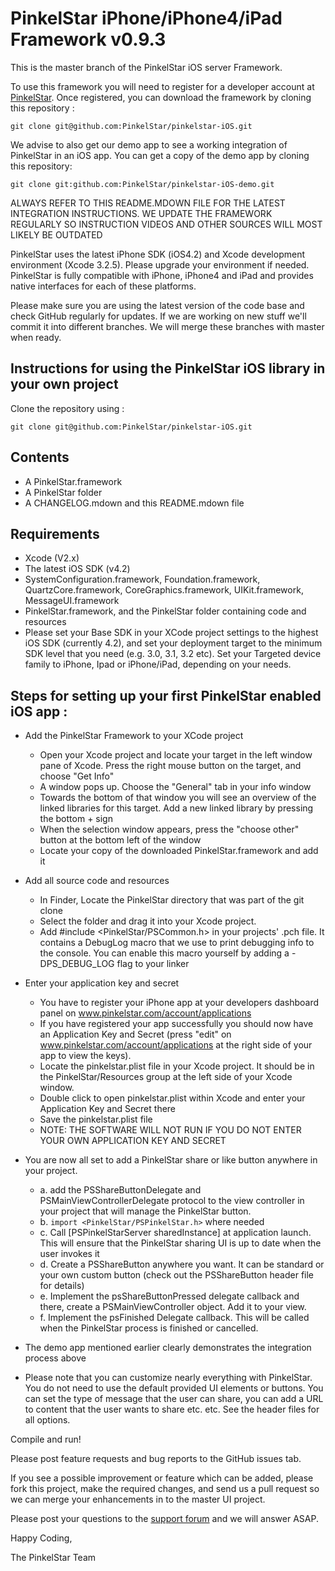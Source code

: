 PinkelStar iPhone/iPhone4/iPad Framework v0.9.3
===========================================================

This is the master branch of the PinkelStar iOS server Framework. 

To use this framework you will need to register for a developer
account at [PinkelStar](http://www.pinkelstar.com). Once registered, you can download the framework by cloning this repository :

    git clone git@github.com:PinkelStar/pinkelstar-iOS.git
	
We advise to also get our demo app to see a working integration of PinkelStar in an iOS app. You can get a copy of the demo app by cloning this repository:

	git clone git:github.com:PinkelStar/pinkelstar-iOS-demo.git
	
ALWAYS REFER TO THIS README.MDOWN FILE FOR THE LATEST INTEGRATION INSTRUCTIONS. WE UPDATE THE FRAMEWORK REGULARLY SO INSTRUCTION VIDEOS AND OTHER SOURCES WILL MOST LIKELY BE OUTDATED

PinkelStar uses the latest iPhone SDK (iOS4.2) and Xcode development environment (Xcode 3.2.5). Please upgrade your environment if needed. PinkelStar is fully compatible with iPhone, iPhone4 and iPad and provides native interfaces for each of these platforms.

Please make sure you are using the latest version of the code base and check GitHub regularly for updates. If we are working on new stuff we'll commit it into different branches. We will merge these branches with master when ready.

Instructions for using the PinkelStar iOS library in your own project
---------------------------------------------------------------------
Clone the repository using :

	git clone git@github.com:PinkelStar/pinkelstar-iOS.git

Contents
--------
- A PinkelStar.framework
- A PinkelStar folder
- A CHANGELOG.mdown and this README.mdown file

Requirements
------------
* Xcode (V2.x)
* The latest iOS SDK (v4.2)
* SystemConfiguration.framework, Foundation.framework, QuartzCore.framework, CoreGraphics.framework, UIKit.framework, MessageUI.framework
* PinkelStar.framework, and the PinkelStar folder containing code and resources
* Please set your Base SDK in your XCode project settings to the highest iOS SDK (currently 4.2), and set your deployment target to the minimum SDK level that you need (e.g. 3.0, 3.1, 3.2 etc). Set your Targeted device family to iPhone, Ipad or iPhone/iPad, depending on your needs.

Steps for setting up your first PinkelStar enabled iOS app :
------------------------------------------------------------
- Add the PinkelStar Framework to your XCode project
	- Open your Xcode project and locate your target in the left window pane of Xcode. Press the right mouse button on the target, and choose "Get Info"
	- A window pops up. Choose the "General" tab in your info window
	- Towards the bottom of that window you will see an overview of the linked libraries for this target. Add a new linked library by pressing the bottom + sign
	- When the selection window appears, press the "choose other" button at the bottom left of the window
	- Locate your copy of the downloaded PinkelStar.framework and add it

- Add all source code and resources
	- In Finder, Locate the PinkelStar directory that was part of the git clone
	- Select the folder and drag it into your Xcode project.
	- Add #include <PinkelStar/PSCommon.h> in your projects' .pch file. It contains a DebugLog macro that we use to print debugging info to the console. You can enable this macro yourself by adding a -DPS_DEBUG_LOG flag to your linker

- Enter your application key and secret
	- You have to register your iPhone app at your developers dashboard panel on www.pinkelstar.com/account/applications
	- If you have registered your app successfully you should now have an Application Key and Secret (press "edit" on www.pinkelstar.com/account/applications at the right side of your app to view the keys).
	- Locate the pinkelstar.plist file in your Xcode project. It should be in the PinkelStar/Resources group at the left side of your Xcode window.
	- Double click to open pinkelstar.plist within Xcode and enter your Application Key and Secret there
	- Save the pinkelstar.plist file
	- NOTE: THE SOFTWARE WILL NOT RUN IF YOU DO NOT ENTER YOUR OWN APPLICATION KEY AND SECRET

- You are now all set to add a PinkelStar share or like button anywhere in your project.
	- a. add the PSShareButtonDelegate and PSMainViewControllerDelegate protocol to the view controller in your project that will manage the PinkelStar button.
	- b. `import <PinkelStar/PSPinkelStar.h>` where needed
	- c. Call [PSPinkelStarServer sharedInstance] at application launch. This will ensure that the PinkelStar sharing UI is up to date when the user invokes it
	- d. Create a PSShareButton anywhere you want. It can be standard or your own custom button (check out the PSShareButton header file for details)
	- e. Implement the psShareButtonPressed delegate callback and there, create a PSMainViewController object. Add it to your view.
	- f. Implement the psFinished Delegate callback. This will be called when the PinkelStar process is finished or cancelled.

- The demo app mentioned earlier clearly demonstrates the integration process above

- Please note that you can customize nearly everything with PinkelStar. You do not need to use the default provided UI elements or buttons. You can set the type of message that the user can share, you can add a URL to content that the user wants to share etc. etc. See the header files for all options.

Compile and run!

Please post feature requests and bug reports to the GitHub issues tab.

If you see a possible improvement or feature which can be added, please fork this project, make the required changes, and
send us a pull request so we can merge your enhancements in to the master UI project.

Please post your questions to the [support forum](http://support.pinkelstar.com) and we will answer ASAP.

Happy Coding,

The PinkelStar Team
